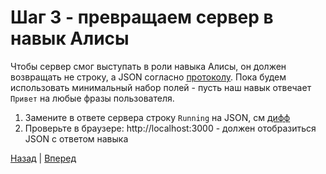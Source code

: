 # Шаг 3 - превращаем сервер в навык Алисы

Чтобы сервер смог выступать в роли навыка Алисы, он должен возвращать не строку, а JSON согласно [протоколу](https://yandex.ru/dev/dialogs/alice/doc/protocol-docpage/).
Пока будем использовать минимальный набор полей - пусть наш навык отвечает `Привет` на любые фразы пользователя.
 
1. Замените в ответе сервера строку `Running` на JSON, см [дифф][diff]
2. Проверьте в браузере: http://localhost:3000 - должен отобразиться JSON с ответом навыка

[Назад][prev] | [Вперед][next]

[prev]: https://github.com/vitalets/alice-workshop/tree/step2.1
[diff]: https://github.com/vitalets/alice-workshop/compare/step2.1...step3
[next]: https://github.com/vitalets/alice-workshop/tree/step4
